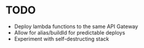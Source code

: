 # TODO

- Deploy lambda functions to the same API Gateway
- Allow for alias/buildId for predictable deploys
- Experiment with self-destructing stack
